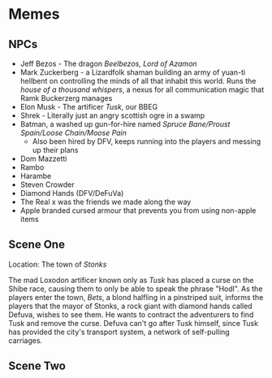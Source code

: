 # Memes

## NPCs

- Jeff Bezos - The dragon *Beelbezos, Lord of Azamon*
- Mark Zuckerberg - a Lizardfolk shaman building an army of yuan-ti hellbent on controlling the minds of all that inhabit this world. Runs the *house of a thousand whispers*, a nexus for all communication magic that Ramk Buckerzerg manages
- Elon Musk - The artificer *Tusk*, our BBEG
- Shrek - Literally just an angry scottish ogre in a swamp
- Batman, a washed up gun-for-hire named *Spruce Bane/Proust Spain/Loose Chain/Moose Pain*
  - Also been hired by DFV, keeps running into the players and messing up their plans
- Dom Mazzetti
- Rambo
- Harambe
- Steven Crowder
- Diamond Hands (DFV/DeFuVa)
- The Real x was the friends we made along the way
- Apple branded cursed armour that prevents you from using non-apple items

## Scene One

Location: The town of *Stonks*

The mad Loxodon artificer known only as *Tusk* has placed a curse on the Shibe race, causing them to only be able to speak the phrase "Hodl". As the players enter the town, *Bets*, a blond halfling in a pinstriped suit, informs the players that the mayor of Stonks, a rock giant with diamond hands called Defuva, wishes to see them. He wants to contract the adventurers to find Tusk and remove the curse. Defuva can't go after Tusk himself, since Tusk has provided the city's transport system, a network of self-pulling carriages.

## Scene Two



